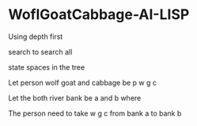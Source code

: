 # WoflGoatCabbage-AI-LISP

Using depth first

search to search all

state spaces in the tree

Let person wolf goat and cabbage be p w g c

Let the both river bank be a and b where

The person need to take w g c from bank a to bank b
